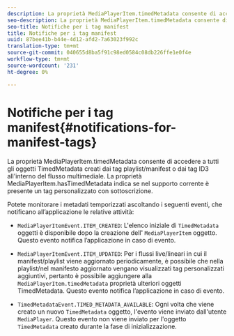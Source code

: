 ```yaml
---
description: La proprietà MediaPlayerItem.timedMetadata consente di accedere a tutti gli oggetti TimedMetadata creati dai tag playlist/manifest o dai tag ID3 all'interno del flusso multimediale. La proprietà MediaPlayerItem.hasTimedMetadata indica se nel supporto corrente è presente un tag personalizzato con sottoscrizione.
seo-description: La proprietà MediaPlayerItem.timedMetadata consente di accedere a tutti gli oggetti TimedMetadata creati dai tag playlist/manifest o dai tag ID3 all'interno del flusso multimediale. La proprietà MediaPlayerItem.hasTimedMetadata indica se nel supporto corrente è presente un tag personalizzato con sottoscrizione.
seo-title: Notifiche per i tag manifest
title: Notifiche per i tag manifest
uuid: 87bee41b-b44e-4d12-afd2-7a63023f992c
translation-type: tm+mt
source-git-commit: 040655d8ba5f91c98ed0584c08db226ffe1e0f4e
workflow-type: tm+mt
source-wordcount: '231'
ht-degree: 0%

---
```



# Notifiche per i tag manifest{#notifications-for-manifest-tags}

La proprietà MediaPlayerItem.timedMetadata consente di accedere a tutti gli oggetti TimedMetadata creati dai tag playlist/manifest o dai tag ID3 all&#39;interno del flusso multimediale. La proprietà MediaPlayerItem.hasTimedMetadata indica se nel supporto corrente è presente un tag personalizzato con sottoscrizione.

Potete monitorare i metadati temporizzati ascoltando i seguenti eventi, che notificano all’applicazione le relative attività:

* `MediaPlayerItemEvent.ITEM_CREATED`: L&#39;elenco iniziale di  `TimedMetadata` oggetti è disponibile dopo la creazione dell&#39; `MediaPlayerItem` oggetto. Questo evento notifica l’applicazione in caso di evento.

* `MediaPlayerItemEvent.ITEM_UPDATED`: Per i flussi live/lineari in cui il manifest/playlist viene aggiornato periodicamente, è possibile che nella playlist/nel manifesto aggiornato vengano visualizzati tag personalizzati aggiuntivi, pertanto è possibile aggiungere alla  `MediaPlayerItem.timedMetadata` proprietà ulteriori oggetti TimedMetadata. Questo evento notifica l’applicazione in caso di evento.

* `TimedMetadataEvent.TIMED_METADATA_AVAILABLE`: Ogni volta che viene creato un nuovo  `TimedMetadata` oggetto, l&#39;evento viene inviato dall&#39;utente  `MediaPlayer`. Questo evento non viene inviato per l&#39;oggetto `TimedMetadata` creato durante la fase di inizializzazione.

